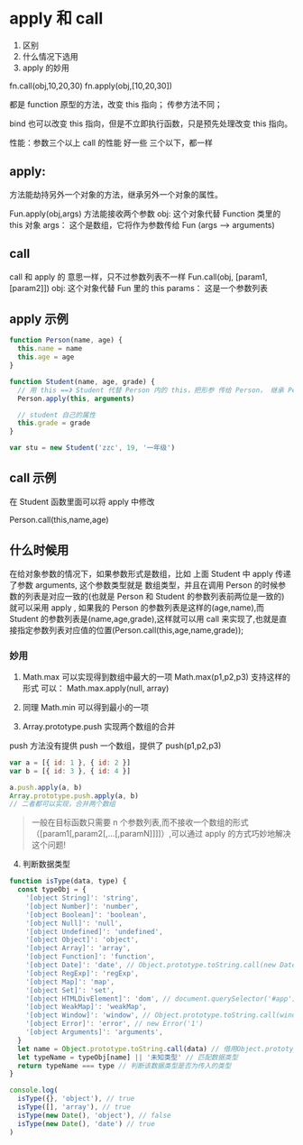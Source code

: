 # apply 和 call

1. 区别
2. 什么情况下选用
3. apply 的妙用

fn.call(obj,10,20,30)
fn.apply(obj,[10,20,30])

都是 function 原型的方法，改变 this 指向；
传参方法不同；

bind 也可以改变 this 指向，但是不立即执行函数，只是预先处理改变 this 指向。

性能：参数三个以上 call 的性能 好一些
三个以下，都一样

## apply:

方法能劫持另外一个对象的方法，继承另外一个对象的属性。

Fun.apply(obj,args) 方法能接收两个参数
obj: 这个对象代替 Function 类里的 this 对象
args： 这个是数组，它将作为参数传给 Fun (args --> arguments)

## call

call 和 apply 的 意思一样，只不过参数列表不一样
Fun.call(obj, [param1,[param2]])
obj: 这个对象代替 Fun 里的 this
params： 这是一个参数列表

## apply 示例

```js
function Person(name, age) {
  this.name = name
  this.age = age
}

function Student(name, age, grade) {
  // 用 this ==》 Student 代替 Person 内的 this，把形参 传给 Person， 继承 Person 内的 this.name = name
  Person.apply(this, arguments)

  // student 自己的属性
  this.grade = grade
}

var stu = new Student('zzc', 19, '一年级')
```

## call 示例

在 Student 函数里面可以将 apply 中修改

Person.call(this,name,age)

## 什么时候用

在给对象参数的情况下，如果参数形式是数组，比如 上面 Student 中 apply 传递了参数 arguments, 这个参数类型就是 数组类型，并且在调用 Person 的时候参数的列表是对应一致的(也就是 Person 和 Student 的参数列表前两位是一致的) 就可以采用 apply , 如果我的 Person 的参数列表是这样的(age,name),而 Student 的参数列表是(name,age,grade),这样就可以用 call 来实现了,也就是直接指定参数列表对应值的位置(Person.call(this,age,name,grade));

### 妙用

1. Math.max 可以实现得到数组中最大的一项
   Math.max(p1,p2,p3) 支持这样的形式
   可以：
   Math.max.apply(null, array)

2. 同理 Math.min 可以得到最小的一项
3. Array.prototype.push 实现两个数组的合并

push 方法没有提供 push 一个数组，提供了 push(p1,p2,p3)

```js
var a = [{ id: 1 }, { id: 2 }]
var b = [{ id: 3 }, { id: 4 }]

a.push.apply(a, b)
Array.prototype.push.apply(a, b)
// 二者都可以实现，合并两个数组
```

> 一般在目标函数只需要 n 个参数列表,而不接收一个数组的形式（[param1[,param2[,…[,paramN]]]]）,可以通过 apply 的方式巧妙地解决这个问题!

4. 判断数据类型

```js
function isType(data, type) {
  const typeObj = {
    '[object String]': 'string',
    '[object Number]': 'number',
    '[object Boolean]': 'boolean',
    '[object Null]': 'null',
    '[object Undefined]': 'undefined',
    '[object Object]': 'object',
    '[object Array]': 'array',
    '[object Function]': 'function',
    '[object Date]': 'date', // Object.prototype.toString.call(new Date())
    '[object RegExp]': 'regExp',
    '[object Map]': 'map',
    '[object Set]': 'set',
    '[object HTMLDivElement]': 'dom', // document.querySelector('#app')
    '[object WeakMap]': 'weakMap',
    '[object Window]': 'window', // Object.prototype.toString.call(window)
    '[object Error]': 'error', // new Error('1')
    '[object Arguments]': 'arguments',
  }
  let name = Object.prototype.toString.call(data) // 借用Object.prototype.toString()获取数据类型
  let typeName = typeObj[name] || '未知类型' // 匹配数据类型
  return typeName === type // 判断该数据类型是否为传入的类型
}

console.log(
  isType({}, 'object'), // true
  isType([], 'array'), // true
  isType(new Date(), 'object'), // false
  isType(new Date(), 'date') // true
)
```
